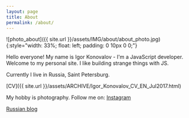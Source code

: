 ```yaml
---
layout: page
title: About
permalink: /about/
---
```


![photo_about]({{ site.url }}/assets/IMG/about/about_photo.jpg){:style="width: 33%; float: left; padding: 0 10px 0 0;"}

Hello everyone! My name is Igor Konovalov - I'm a JavaScript developer. Welcome to my personal site.
I like building strange things with JS.

Currently I live in Russia, Saint Petersburg.

[CV]({{ site.url }}/assets/ARCHIVE/Igor_Konovalov_CV_EN_Jul2017.html)

My hobby is photography. Follow me on: [Instagram](https://www.instagram.com/some_strange/)

[Russian blog](http://igor-dlinni.livejournal.com)
